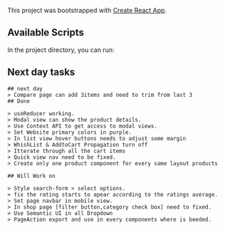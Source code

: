 This project was bootstrapped with [Create React App](https://github.com/facebook/create-react-app).

## Available Scripts

In the project directory, you can run:

## Next day tasks

    ## next day
    > Compare page can add 3items and need to trim from last 3
    ## Done

    > useReducer working.
    > Modal view can show the product details.
    > Use Context API to get access to modal views.
    > Set Website primary colors in purple.
    > In list view hover buttons needs to adjust some margin
    > WhishList & AddtoCart Propagation turn off
    > Itterate through all the cart items
    > Quick view nav need to be fixed.
    > Create only one product component for every same layout products

    ## Will Work on

    > Style search-form > select options.
    > fix the rating starts to apear according to the ratings average.
    > Set page navbar in mobile view.
    > In shop page [filter button,category check box] need to fixed.
    > Use Semantic UI in all Dropdown
    > PageAction export and use in every components where is beeded.
